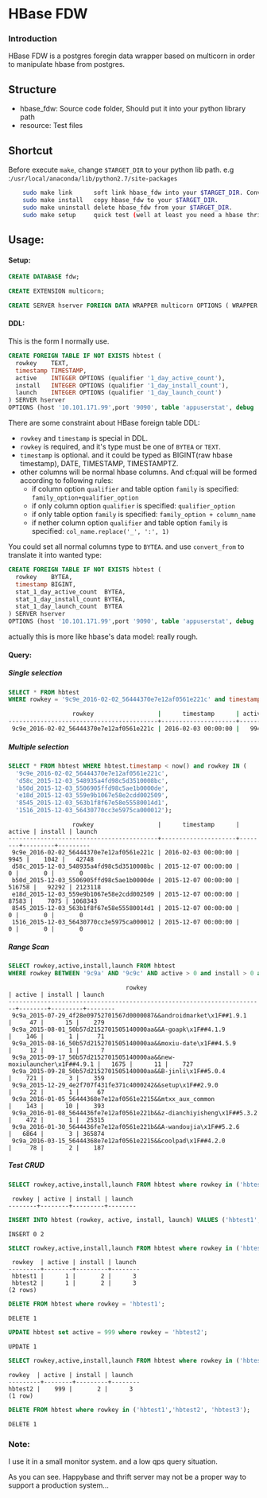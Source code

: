 # HBase FDW

### Introduction
HBase FDW is a postgres foregin data wrapper based on multicorn in order to manipulate hbase from postgres.

## Structure
* hbase_fdw:    Source code folder, Should put it into your python library path
* resource:     Test files

## Shortcut
Before execute `make`, change `$TARGET_DIR` to your python lib path.
e.g :`/usr/local/anaconda/lib/python2.7/site-packages`
```bash
	sudo make link		soft link hbase_fdw into your $TARGET_DIR. Convient for debugging.
	sudo make install 	copy hbase_fdw to your $TARGET_DIR.
	sudo make uninstall delete hbase_fdw from your $TARGET_DIR.
	sudo make setup		quick test (well at least you need a hbase thrift service first....)
```

## Usage:

#### Setup:
```sql
CREATE DATABASE fdw;

CREATE EXTENSION multicorn;

CREATE SERVER hserver FOREIGN DATA WRAPPER multicorn OPTIONS ( WRAPPER 'hbase_fdw.HappyBaseFdw');
```


#### DDL:
This is the form I normally use.
```sql
CREATE FOREIGN TABLE IF NOT EXISTS hbtest (
  rowkey    TEXT,
  timestamp TIMESTAMP,
  active    INTEGER OPTIONS (qualifier '1_day_active_count'),
  install   INTEGER OPTIONS (qualifier '1_day_install_count'),
  launch    INTEGER OPTIONS (qualifier '1_day_launch_count')
) SERVER hserver
OPTIONS (host '10.101.171.99',port '9090', table 'appuserstat', debug 'False', family 'stat');
```

There are some constraint about HBase foreign table DDL:
* `rowkey` and `timestamp` is special in DDL.
* `rowkey` is required, and it's type must be one of `BYTEA` or `TEXT`.
* `timestamp` is optional. and it could be typed as BIGINT(raw hbase timestamp), DATE, TIMESTAMP, TIMESTAMPTZ.
* other columns will be normal hbase columns. And cf:qual will be formed according to following rules:
    * if column option `qualifier` and table option `family` is specified: `family_option+qualifier_option`
    * if only column option `qualifier` is specified: `qualifier_option`
    * if only table option `family` is specified: `family_option + column_name`
    * if nether column option `qualifier` and table option `family` is specified: `col_name.replace('_', ':', 1)`

You could set all normal columns type to `BYTEA`. and use `convert_from` to translate it into wanted type:
```sql
CREATE FOREIGN TABLE IF NOT EXISTS hbtest (
  rowkey    BYTEA,
  timestamp BIGINT,
  stat_1_day_active_count  BYTEA,
  stat_1_day_install_count BYTEA,
  stat_1_day_launch_count  BYTEA
) SERVER hserver
OPTIONS (host '10.101.171.99',port '9090', table 'appuserstat', debug 'False', family 'stat');
```
actually this is more like hbase's data model: really rough.

#### Query:

##### Single selection
```sql
SELECT * FROM hbtest
WHERE rowkey = '9c9e_2016-02-02_56444370e7e12af0561e221c' and timestamp < '2016-03-01';
```

```bash
                  rowkey                  |      timestamp      | active | install | launch
------------------------------------------+---------------------+--------+---------+--------
 9c9e_2016-02-02_56444370e7e12af0561e221c | 2016-02-03 00:00:00 |   9945 |    1042 |  42748
```

##### Multiple selection
```sql
SELECT * FROM hbtest WHERE hbtest.timestamp < now() and rowkey IN (
  '9c9e_2016-02-02_56444370e7e12af0561e221c',
  'd58c_2015-12-03_548935a4fd98c5d3510008bc',
  'b50d_2015-12-03_5506905ffd98c5ae1b0000de',
  'e18d_2015-12-03_559e9b1067e58e2cdd002509',
  '8545_2015-12-03_563b1f8f67e58e55580014d1',
  '1516_2015-12-03_56430770cc3e5975ca000012');
```
```
                  rowkey                  |      timestamp      | active | install | launch
------------------------------------------+---------------------+--------+---------+---------
 9c9e_2016-02-02_56444370e7e12af0561e221c | 2016-02-03 00:00:00 |   9945 |    1042 |   42748
 d58c_2015-12-03_548935a4fd98c5d3510008bc | 2015-12-07 00:00:00 |      0 |       0 |       0
 b50d_2015-12-03_5506905ffd98c5ae1b0000de | 2015-12-07 00:00:00 | 516758 |   92292 | 2123118
 e18d_2015-12-03_559e9b1067e58e2cdd002509 | 2015-12-07 00:00:00 |  87583 |    7075 | 1068343
 8545_2015-12-03_563b1f8f67e58e55580014d1 | 2015-12-07 00:00:00 |      0 |       0 |       0
 1516_2015-12-03_56430770cc3e5975ca000012 | 2015-12-07 00:00:00 |      0 |       0 |       0
```

##### Range Scan
```sql
SELECT rowkey,active,install,launch FROM hbtest
WHERE rowkey BETWEEN '9c9a' AND '9c9c' AND active > 0 and install > 0 and rowkey ~ '^.{4}_.{10}_\w{24}' LIMIT 10;
```
```
                                 rowkey                                 | active | install | launch
------------------------------------------------------------------------+--------+---------+--------
 9c9a_2015-07-29_4f28e09752701567d0000087&&androidmarket\x1F##1.9.1     |     47 |      15 |    279
 9c9a_2015-08-01_50b57d2152701505140000aa&&A-goapk\x1F##4.1.9           |    146 |       1 |     71
 9c9a_2015-08-16_50b57d2152701505140000aa&&moxiu-date\x1F##4.5.9        |     12 |       1 |      7
 9c9a_2015-09-17_50b57d2152701505140000aa&&new-moxiulauncher\x1F##4.9.1 |   1675 |      11 |    727
 9c9a_2015-09-28_50b57d2152701505140000aa&&B-jinli\x1F##5.0.4           |    721 |       3 |    359
 9c9a_2015-12-29_4e2f707f431fe371c4000242&&setup\x1F##2.9.0             |     22 |       1 |     67
 9c9a_2016-01-05_56444368e7e12af0561e2215&&mtxx_aux_common              |    143 |      10 |    393
 9c9a_2016-01-08_5644436fe7e12af0561e221b&&z-dianchiyisheng\x1F##5.3.2  |    472 |       1 |  25315
 9c9a_2016-01-30_5644436fe7e12af0561e221b&&A-wandoujia\x1F##5.2.6       |   6864 |       3 | 365874
 9c9a_2016-03-15_56444368e7e12af0561e2215&&coolpad\x1F##4.2.0           |     78 |       2 |    187
```



##### Test CRUD

```sql
SELECT rowkey,active,install,launch FROM hbtest where rowkey in ('hbtest1','hbtest2','hbtest3');
```
```
 rowkey | active | install | launch
--------+--------+---------+--------
```




```sql
INSERT INTO hbtest (rowkey, active, install, launch) VALUES ('hbtest1', 1, 2, 3),('hbtest2', 1, 2, 3);
```
```
INSERT 0 2
```




```sql
SELECT rowkey,active,install,launch FROM hbtest where rowkey in ('hbtest1','hbtest2','hbtest3');
```
```
 rowkey  | active | install | launch
---------+--------+---------+--------
 hbtest1 |      1 |       2 |      3
 hbtest2 |      1 |       2 |      3
(2 rows)
```






```sql
DELETE FROM hbtest where rowkey = 'hbtest1';
```
```
DELETE 1
```






```sql
UPDATE hbtest set active = 999 where rowkey = 'hbtest2';
```
```
UPDATE 1
```





```sql
SELECT rowkey,active,install,launch FROM hbtest where rowkey in ('hbtest1','hbtest2', 'hbtest3');
```
 ```
 rowkey  | active | install | launch
---------+--------+---------+--------
 hbtest2 |    999 |       2 |      3
(1 row)
 ```





```sql
DELETE FROM hbtest where rowkey in ('hbtest1','hbtest2', 'hbtest3');
```
```
DELETE 1
```



### Note:

I use it in a small monitor system. and a low qps query situation.

As you can see. Happybase and thrift server may not be a proper way to support a production system...

